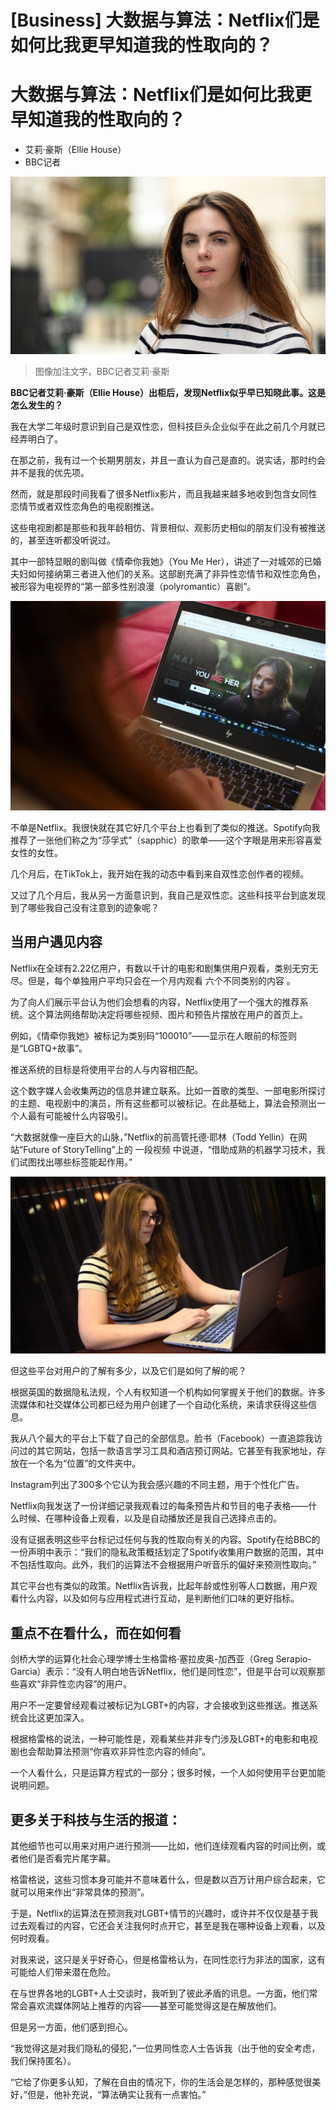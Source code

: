 # [Business] 大数据与算法：Netflix们是如何比我更早知道我的性取向的？

#  大数据与算法：Netflix们是如何比我更早知道我的性取向的？

  * 艾莉·豪斯（Ellie House） 
  * BBC记者 


![Ellie House](_130777152_ellie-3.jpg)

> 图像加注文字，BBC记者艾莉·豪斯

**BBC记者艾莉·豪斯（Ellie House）出柜后，发现Netflix似乎早已知晓此事。这是怎么发生的？**

我在大学二年级时意识到自己是双性恋，但科技巨头企业似乎在此之前几个月就已经弄明白了。

在那之前，我有过一个长期男朋友，并且一直认为自己是直的。说实话，那时约会并不是我的优先项。

然而，就是那段时间我看了很多Netflix影片，而且我越来越多地收到包含女同性恋情节或者双性恋角色的电视剧推送。

这些电视剧都是那些和我年龄相仿、背景相似、观影历史相似的朋友们没有被推送的，甚至连听都没听说过。

其中一部特显眼的剧叫做《情牵你我她》（You Me Her），讲述了一对城郊的已婚夫妇如何接纳第三者进入他们的关系。这部剧充满了非异性恋情节和双性恋角色，被形容为电视界的“第一部多性别浪漫（polyromantic）喜剧”。

![Ellie House looking at Neflix](_130777153_ellie-watching-netflix-1.jpg)

不单是Netflix。我很快就在其它好几个平台上也看到了类似的推送。Spotify向我推荐了一张他们称之为“莎孚式”（sapphic）的歌单——这个字眼是用来形容喜爱女性的女性。

几个月后，在TikTok上，我开始在我的动态中看到来自双性恋创作者的视频。

又过了几个月后，我从另一方面意识到，我自己是双性恋。这些科技平台到底发现到了哪些我自己没有注意到的迹象呢？

##  当用户遇见内容

Netflix在全球有2.22亿用户，有数以千计的电影和剧集供用户观看，类别无穷无尽。但是，每个单独用户平均只会在一个月内观看 六个不同类别的内容  。

为了向人们展示平台认为他们会想看的内容，Netflix使用了一个强大的推荐系统。这个算法网络帮助决定将哪些视频、图片和预告片摆放在用户的首页上。

例如，《情牵你我她》被标记为类别码“100010”——显示在人眼前的标签则是“LGBTQ+故事”。

推送系统的目标是将使用平台的人与内容相匹配。

这个数字媒人会收集两边的信息并建立联系。比如一首歌的类型、一部电影所探讨的主题、电视剧中的演员，所有这些都可以被标记。在此基础上，算法会预测出一个人最有可能被什么内容吸引。

“大数据就像一座巨大的山脉，”Netflix的前高管托德·耶林（Todd Yellin）在网站“Future of StoryTelling”上的 一段视频  中说道，“借助成熟的机器学习技术，我们试图找出哪些标签能起作用。”

![Ellie House checking her data](_130777154_ellie-checking-her-data.jpg)

但这些平台对用户的了解有多少，以及它们是如何了解的呢？

根据英国的数据隐私法规，个人有权知道一个机构如何掌握关于他们的数据。许多流媒体和社交媒体公司都已经为用户创建了一个自动化系统，来请求获得这些信息。

我从八个最大的平台上下载了自己的全部信息。脸书（Facebook）一直追踪我访问过的其它网站，包括一款语言学习工具和酒店预订网站。它甚至有我家地址，存放在一个名为“位置”的文件夹中。

Instagram列出了300多个它认为我会感兴趣的不同主题，用于个性化广告。

Netflix向我发送了一份详细记录我观看过的每条预告片和节目的电子表格——什么时候、在哪种设备上观看，以及是自动播放还是我自己选择点击的。

没有证据表明这些平台标记过任何与我的性取向有关的内容。Spotify在给BBC的一份声明中表示：“我们的隐私政策概括划定了Spotify收集用户数据的范围，其中不包括性取向。此外，我们的运算法不会根据用户听音乐的偏好来预测性取向。”

其它平台也有类似的政策。Netflix告诉我，比起年龄或性别等人口数据，用户观看什么内容，以及如何与应用程式进行互动，是判断他们口味的更好指标。

##  重点不在看什么，而在如何看

剑桥大学的运算化社会心理学博士生格雷格·塞拉皮奥-加西亚（Greg Serapio- Garcia）表示：“没有人明白地告诉Netflix，他们是同性恋”，但是平台可以观察那些喜欢“非异性恋内容”的用户。

用户不一定要曾经观看过被标记为LGBT+的内容，才会接收到这些推送。推送系统会比这更加深入。

根据格雷格的说法，一种可能性是，观看某些并非专门涉及LGBT+的电影和电视剧也会帮助算法预测“你喜欢非异性恋内容的倾向”。

一个人看什么，只是运算方程式的一部分；很多时候，一个人如何使用平台更加能说明问题。

##  更多关于科技与生活的报道：

其他细节也可以用来对用户进行预测——比如，他们连续观看内容的时间比例，或者他们是否看完片尾字幕。

格雷格说，这些习惯本身可能并不意味着什么，但是数以百万计用户综合起来，它就可以用来作出“非常具体的预测”。

于是，Netflix的运算法在预测我对LGBT+情节的兴趣时，或许并不仅仅是基于我过去观看过的内容，它还会关注我何时点开它，甚至是我在哪种设备上观看，以及何时观看。

对我来说，这只是关乎好奇心，但是格雷格认为，在同性恋行为非法的国家，这有可能给人们带来潜在危险。

在与世界各地的LGBT+人士交谈时，我听到了彼此矛盾的讯息。一方面，他们常常会喜欢流媒体网站上推荐的内容——甚至可能觉得这是在解放他们。

但是另一方面，他们感到担心。

“我觉得这是对我们隐私的侵犯，”一位男同性恋人士告诉我（出于他的安全考虑，我们保持匿名）。

“它给了你更多认知，了解在自由的情况下，你的生活会是怎样的，那种感觉很美好，”但是，他补充说，“算法确实让我有一点害怕。”


